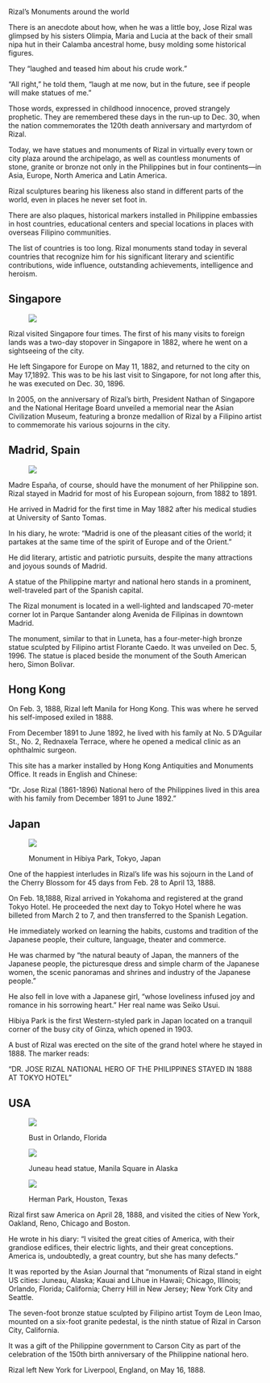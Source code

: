 Rizal&rsquo;s Monuments around the world

There is an anecdote about how, when he was a little boy, Jose Rizal was glimpsed by his sisters Olimpia, Maria and Lucia at the back of their small nipa hut in their Calamba ancestral home, busy molding some historical figures.

They &ldquo;laughed and teased him about his crude work.&rdquo;

&ldquo;All right,&rdquo; he told them, &ldquo;laugh at me now, but in the future, see if people will make statues of me.&rdquo;

Those words, expressed in childhood innocence, proved strangely prophetic. They are remembered these days in the run-up to Dec. 30, when the nation commemorates the 120th death anniversary and martyrdom of Rizal.

Today, we have statues and monuments of Rizal in   virtually every town or city plaza around the archipelago, as well as countless monuments of stone, granite or bronze not only in the Philippines but in four continents—in Asia, Europe, North America and Latin America.

Rizal sculptures bearing his likeness also stand in different parts of the world, even in places he never set foot in.

There are also plaques, historical markers installed in Philippine embassies in host countries, educational centers and special locations in places   with overseas Filipino communities.

The list of countries is too long. Rizal monuments stand today in several countries that recognize him for his significant literary and scientific contributions, wide influence, outstanding achievements, intelligence and heroism.

## Singapore

<figure class="image">

  ![](/static/files/rizal-monument-singapore.jpg)

</figure>

Rizal visited Singapore four times. The first of his many visits to foreign lands was a two-day stopover in Singapore in 1882, where he went on a sightseeing of the city.

He left Singapore for Europe on May 11, 1882, and returned to the city on May 17,1892. This was to be his last visit to Singapore, for not long after this, he was executed on Dec. 30, 1896.

In 2005, on the anniversary of Rizal’s birth, President Nathan of Singapore and the National Heritage Board unveiled a memorial near the Asian Civilization Museum, featuring a bronze medallion of Rizal by a Filipino artist to commemorate his various sojourns in the city.

## Madrid, Spain

<figure class="image">

  ![](/static/files/rizal-monument-spain.png)

</figure>

Madre España, of course, should have the monument of her Philippine son. Rizal stayed in Madrid for most of his European sojourn, from 1882 to 1891.

He arrived in Madrid for the first time in May 1882 after his medical studies at University of Santo Tomas.

In his diary, he wrote: &ldquo;Madrid is one of the pleasant cities of the world; it partakes at the same time of the spirit of Europe and of the Orient.&rdquo;

He did literary, artistic and patriotic pursuits, despite the many attractions and joyous sounds of Madrid.

A statue of the Philippine martyr and national hero stands in a prominent, well-traveled part of the Spanish capital.

The Rizal monument is located in a well-lighted and landscaped 70-meter corner lot in Parque Santander along Avenida de Filipinas in downtown Madrid.

The monument, similar to that in Luneta, has a four-meter-high bronze statue sculpted by Filipino artist Florante Caedo. It was unveiled on Dec. 5, 1996. The statue is placed beside the monument of the South American hero, Simon Bolivar.

## Hong Kong

On Feb. 3, 1888, Rizal left Manila for Hong Kong. This was where he served his self-imposed exiled in 1888.

From December 1891 to June 1892, he lived with his family at No. 5 D’Aguilar St., No. 2, Rednaxela Terrace, where he opened a medical clinic as an ophthalmic surgeon.

This site has a marker installed by Hong Kong Antiquities and Monuments Office. It reads in English and Chinese:

&ldquo;Dr. Jose Rizal (1861-1896) National hero of the Philippines lived in this area with his family from December 1891 to June 1892.&rdquo;

## Japan

<figure class="image">

  ![](/static/files/rizal-monument-japan.jpg)

  <figcaption>Monument in Hibiya Park, Tokyo, Japan</figcaption>

</figure>

One of the happiest interludes in Rizal’s life was his sojourn in the Land of the Cherry Blossom for 45 days from Feb. 28 to April 13, 1888.

On Feb. 18,1888, Rizal arrived in Yokahoma and registered at the grand Tokyo Hotel. He proceeded the next day to Tokyo Hotel where he was billeted from March 2 to 7, and then transferred to the Spanish Legation.

He immediately worked on learning the habits, customs and tradition of the Japanese people, their culture, language, theater and commerce.

He was charmed by &ldquo;the natural beauty of Japan, the manners of the Japanese people, the picturesque dress and simple charm of the Japanese women, the scenic panoramas and shrines and industry of the Japanese people.&rdquo;

He also fell in love with a Japanese girl, &ldquo;whose loveliness infused joy and romance in his sorrowing heart.&rdquo; Her real name was Seiko Usui.

Hibiya Park is the first Western-styled park in Japan located on a tranquil corner of the busy city of Ginza, which opened in 1903.

A bust of Rizal was erected on the site of the grand hotel where he stayed in 1888. The marker reads:

&ldquo;DR. JOSE RIZAL NATIONAL HERO OF THE PHILIPPINES STAYED IN 1888 AT TOKYO HOTEL&rdquo;

## USA

<figure class="image">

  ![](/static/files/rizal-monument-usa.jpg)

  <figcaption>Bust in Orlando, Florida</figcaption>

</figure>

<figure class="image">

  ![](/static/files/rizal-monument-usa2.jpg)

  <figcaption>Juneau head statue, Manila Square in Alaska</figcaption>

</figure>

<figure class="image">

  ![](/static/files/rizal-monument-usa3.jpg)

  <figcaption>Herman Park, Houston, Texas</figcaption>

</figure>

Rizal first saw America on April 28, 1888, and visited the cities of New York, Oakland, Reno, Chicago and Boston.

He wrote in his diary: “I visited the great cities of America, with their grandiose edifices, their electric lights, and their great conceptions. America is, undoubtedly, a great country, but she has many defects.”

It was reported by the Asian Journal that “monuments of Rizal stand in eight US cities: Juneau, Alaska; Kauai and Lihue in Hawaii; Chicago, Illinois; Orlando, Florida; California; Cherry Hill in New Jersey; New York City and Seattle.

The seven-foot bronze statue sculpted by Filipino artist Toym de Leon Imao, mounted on a six-foot granite pedestal, is the ninth statue of Rizal in Carson City, California.

It was a gift of the   Philippine government to Carson City as part of the celebration of the 150th birth anniversary of the Philippine national hero.

Rizal left New York for Liverpool, England, on May 16, 1888.
</div>

